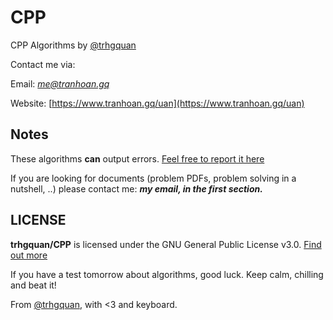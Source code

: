# CPP
CPP Algorithms by [@trhgquan](https://github.com/trhgquan)

Contact me via:

Email: *me@tranhoan.gq*

Website: [https://www.tranhoan.gq/uan](https://www.tranhoan.gq/uan)

## Notes
These algorithms __can__ output errors. [Feel free to report it here](https://github.com/trhgquan/CPP/issues)

If you are looking for documents (problem PDFs, problem solving in a nutshell, ..) please contact me: __*my email, in the first section.*__

## LICENSE
__trhgquan/CPP__ is licensed under the GNU General Public License v3.0.
[Find out more](https://github.com/trhgquan/CPP/blob/master/LICENSE)

If you have a test tomorrow about algorithms, good luck. Keep calm, chilling and beat it!

From [@trhgquan](https://github.com/trhgquan), with <3 and keyboard.
